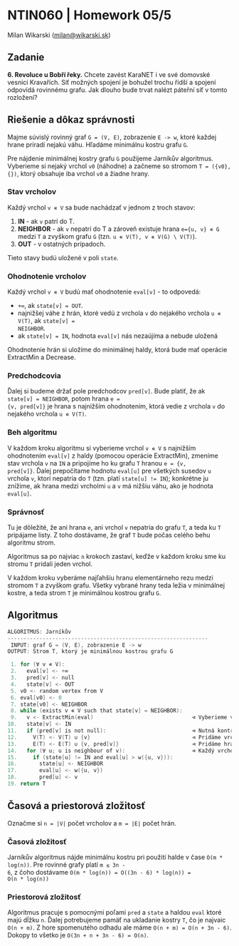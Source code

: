# NTIN060 | Homework 05/5

Milan Wikarski (milan@wikarski.sk)

## Zadanie

**6. Revoluce u Bobří řeky.** Chcete zavést KaraNET i ve své domovské vesnici Kravařích. Síť možných spojení je bohužel trochu řidší a spojení odpovídá rovinnému grafu. Jak dlouho bude trvat nalézt páteřní síť v tomto rozložení?

## Riešenie a dôkaz správnosti

Majme súvislý rovinný graf <code>G = (V, E)</code>, zobrazenie <code>E -> w</code>, ktoré každej hrane priradí nejakú váhu. Hľadáme minimálnu kostru grafu <code>G</code>.

Pre nájdenie minimálnej kostry grafu <code>G</code> použijeme Jarníkův algoritmus. Vyberieme si nejaký vrchol <code>v0</code> (náhodne) a začneme so stromom <code>T = ({v0}, {})</code>, ktorý obsahuje iba vrchol <code>v0</code> a žiadne hrany.

### Stav vrcholov

Každý vrchol <code>v ∊ V</code> sa bude nachádzať v jednom z troch stavov:

1. **IN** - ak <code>v</code> patrí do T.
2. **NEIGHBOR** - ak <code>v</code> nepatrí do T a zároveň existuje hrana <code>e={u, v} ∊ G</code> medzi <code>T</code> a zvyškom grafu <code>G</code> (tzn. <code>u ∊ V(T), v ∊ V(G) \ V(T)</code>).
3. **OUT** - v ostatných prípadoch.

Tieto stavy budú uložené v poli <code>state</code>.

### Ohodnotenie vrcholov

Každý vrchol <code>v ∊ V</code> budú mať ohodnotenie <code>eval[v]</code> - to odpovedá:

- <code>+∞</code>, ak <code>state[v] = OUT</code>.
- najnižšej váhe z hrán, ktoré vedú z vrchola <code>v</code> do nejakého vrchola <code>u ∊ V(T)</code>, ak <code>state[v] = NEIGHBOR</code>.
- ak <code>state[v] = IN</code>, hodnota <code>eval[v]</code> nás nezaújíma a nebude uložená

Ohodnotenie hrán si uložíme do minimálnej haldy, ktorá bude mať operácie ExtractMin a Decrease.

### Predchodcovia

Ďalej si budeme držať pole predchodcov <code>pred[v]</code>. Bude platiť, že ak <code>state[v] = NEIGHBOR</code>, potom hrana <code>e = {v, pred[v]}</code> je hrana s najnižším ohodnotením, ktorá vedie z vrchola <code>v</code> do nejakého vrchola <code>u ∊ V(T)</code>.

### Beh algoritmu

V každom kroku algoritmu si vyberieme vrchol <code>v ∊ V</code> s najnižším ohodnotením <code>eval[v]</code> z haldy (pomocou operácie ExtractMin), zmeníme stav vrchola <code>v</code> na <code>IN</code> a pripojíme ho ku grafu <code>T</code> hranou <code>e = {v, pred[v]}</code>. Ďalej prepočítame hodnotu <code>eval[u]</code> pre všetkých susedov <code>u</code> vrchola <code>v</code>, ktorí nepatria do <code>T</code> (tzn. platí <code>state[u] != IN</code>); konkrétne ju znížime, ak hrana medzi vrcholmi <code>u</code> a <code>v</code> má nižšiu váhu, ako je hodnota <code>eval[u]</code>.

### Správnosť

Tu je dôležité, že ani hrana <code>e</code>, ani vrchol <code>v</code> nepatria do grafu <code>T</code>, a teda ku <code>T</code> pripájame listy. Z toho dostávame, že graf <code>T</code> bude počas celého behu algoritmu strom.

Algoritmus sa po najviac <code>n</code> krokoch zastaví, keďže v každom kroku sme ku stromu <code>T</code> pridali jeden vrchol.

V každom kroku vyberáme najľahšiu hranu elementárneho rezu medzi stromom <code>T</code> a zvyškom grafu. Všetky vybrané hrany teda ležia v minimálnej kostre, a teda strom <code>T</code> je minimálnou kostrou grafu <code>G</code>.

## Algoritmus

```C
ALGORITMUS: Jarníkův
---------------------------------------------------------------
 INPUT: graf G = (V, E), zobrazenie E -> w
OUTPUT: Strom T, ktorý je minimálnou kostrou grafu G

 1. for (∀ v ∊ V):
 2.   eval[v] <- +∞
 3.   pred[v] <- null
 4.   state[v] <- OUT
 5. v0 <- random vertex from V
 6. eval[v0] <- 0
 7. state[v0] <- NEIGHBOR
 8. while (exists v ∊ V such that state[v] = NEIGHBOR):
 9.   v <- ExtractMin(eval)                               ⊲ Vyberieme vrchol s najnižšou hodnotou eval z haldy
10.   state[v] <- IN
11.   if (pred[v] is not null):                           ⊲ Nutná kontrola, pretože pred[v0] is null
12.     V(T) <- V(T) ∪ {v}                                ⊲ Pridáme vrchol v
13.     E(T) <- E(T) ∪ {v, pred[v]}                       ⊲ Pridáme hranu {v, pred[v]}
14.   for (∀ u; u is neighbour of v):                     ⊲ Každý vrchol u spojený hranou s vrcholom v
15.     if (state[u] != IN and eval[u] > w({u, v})):
16.       state[u] <- NEIGHBOR
17.       eval[u] <- w({u, v})
18.       pred[u] <- v
19. return T
```

## Časová a priestorová zložitosť

Označme si <code>n = |V|</code> počet vrcholov a <code>m = |E|</code> počet hrán.

### Časová zložitosť

Jarníkův algoritmus nájde minimálnu kostru pri použití halde v čase <code>O(m \* log(n))</code>. Pre rovinné grafy platí <code>m ≤ 3n - 6</code>, z čoho dostávame <code>O(m \* log(n)) = O((3n - 6) \* log(n)) = O(n \* log(n))</code>

### Priestorová zložitosť

Algoritmus pracuje s pomocnými poľami <code>pred</code> a <code>state</code> a haldou <code>eval</code> ktoré majú dĺžku <code>n</code>. Ďalej potrebujeme pamäť na ukladanie kostry <code>T</code>, čo je najvaic <code>O(n + m)</code>. Z hore spomenutého odhadu ale máme <code>O(n + m) = O(n + 3n - 6)</code>. Dokopy to všetko je <code>O(3n + n + 3n - 6) = O(n)</code>.

